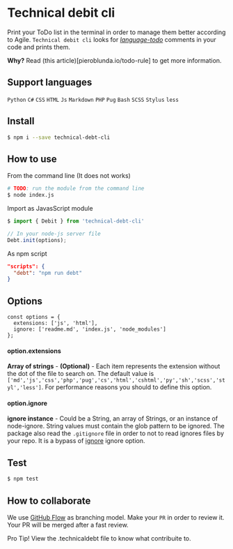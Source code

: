 # Technical debit cli

Print your ToDo list in the terminal in order to manage them better according to Agile. `Technical debit cli` looks for [_language-todo_](https://atom.io/packages/language-todo) comments in your code and prints them.

**Why?** Read (this article)[pieroblunda.io/todo-rule] to get more information.

## Support languages
`Python` `C#` `CSS` `HTML` `Js` `Markdown` `PHP` `Pug` `Bash` `SCSS` `Stylus` `less`

## Install

```bash
$ npm i --save technical-debt-cli
```

## How to use

From the command line (It does not works)
```bash
# TODO: run the module from the command line
$ node index.js
```

Import as JavasScript module
```javascript
$ import { Debit } from 'technical-debt-cli'

// In your node-js server file
Debt.init(options);
```

As npm script
```json
"scripts": {
  "debt": "npm run debt"
}
```

## Options

```javasScript
const options = {
  extensions: ['js', 'html'],
  ignore: ['readme.md', 'index.js', 'node_modules']
};
```

#### option.extensions
__Array of strings__ - __(Optional)__ - Each item represents the extension without the dot of the file to search on. The default value is `['md','js','css','php','pug','cs','html','cshtml','py','sh','scss','styl','less']`. For performance reasons you should to define this option.

#### option.ignore
__ignore instance__ - Could be a String, an array of Strings, or an instance of node-ignore. String values must contain the glob pattern to be ignored. The package also read the `.gitignore` file in order to not to read ignores files by your repo. It is a bypass of [ignore](https://www.npmjs.com/package/ignore) ignore option.

## Test

```bash
$ npm test
```

## How to collaborate

We use [GitHub Flow](link) as branching model. Make your `PR` in order to review it. Your PR will be merged after a fast review.

Pro Tip! View the .technicaldebt file to know what contribuite to.
